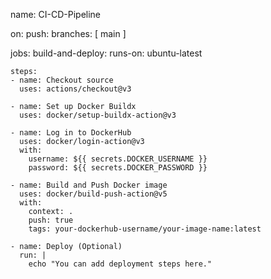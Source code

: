 name: CI-CD-Pipeline

on:
  push:
    branches: [ main ]

jobs:
  build-and-deploy:
    runs-on: ubuntu-latest

    steps:
    - name: Checkout source
      uses: actions/checkout@v3

    - name: Set up Docker Buildx
      uses: docker/setup-buildx-action@v3

    - name: Log in to DockerHub
      uses: docker/login-action@v3
      with:
        username: ${{ secrets.DOCKER_USERNAME }}
        password: ${{ secrets.DOCKER_PASSWORD }}

    - name: Build and Push Docker image
      uses: docker/build-push-action@v5
      with:
        context: .
        push: true
        tags: your-dockerhub-username/your-image-name:latest

    - name: Deploy (Optional)
      run: |
        echo "You can add deployment steps here."
